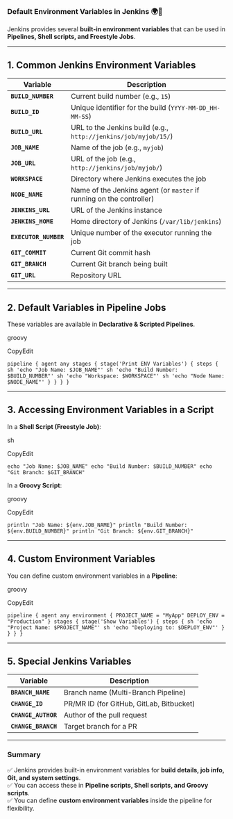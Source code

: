 ### **Default Environment Variables in Jenkins** 🌍🚀

Jenkins provides several **built-in environment variables** that can be used in **Pipelines, Shell scripts, and Freestyle Jobs**.

* * * * *

**1\. Common Jenkins Environment Variables**
--------------------------------------------

| Variable | Description |
| --- | --- |
| **`BUILD_NUMBER`** | Current build number (e.g., `15`) |
| **`BUILD_ID`** | Unique identifier for the build (`YYYY-MM-DD_HH-MM-SS`) |
| **`BUILD_URL`** | URL to the Jenkins build (e.g., `http://jenkins/job/myjob/15/`) |
| **`JOB_NAME`** | Name of the job (e.g., `myjob`) |
| **`JOB_URL`** | URL of the job (e.g., `http://jenkins/job/myjob/`) |
| **`WORKSPACE`** | Directory where Jenkins executes the job |
| **`NODE_NAME`** | Name of the Jenkins agent (or `master` if running on the controller) |
| **`JENKINS_URL`** | URL of the Jenkins instance |
| **`JENKINS_HOME`** | Home directory of Jenkins (`/var/lib/jenkins`) |
| **`EXECUTOR_NUMBER`** | Unique number of the executor running the job |
| **`GIT_COMMIT`** | Current Git commit hash |
| **`GIT_BRANCH`** | Current Git branch being built |
| **`GIT_URL`** | Repository URL |

* * * * *

**2\. Default Variables in Pipeline Jobs**
------------------------------------------

These variables are available in **Declarative & Scripted Pipelines**.

groovy

CopyEdit

`pipeline {
    agent any
    stages {
        stage('Print ENV Variables') {
            steps {
                sh 'echo "Job Name: $JOB_NAME"'
                sh 'echo "Build Number: $BUILD_NUMBER"'
                sh 'echo "Workspace: $WORKSPACE"'
                sh 'echo "Node Name: $NODE_NAME"'
            }
        }
    }
}`

* * * * *

**3\. Accessing Environment Variables in a Script**
---------------------------------------------------

In a **Shell Script (Freestyle Job)**:

sh

CopyEdit

`echo "Job Name: $JOB_NAME"
echo "Build Number: $BUILD_NUMBER"
echo "Git Branch: $GIT_BRANCH"`

In a **Groovy Script**:

groovy

CopyEdit

`println "Job Name: ${env.JOB_NAME}"
println "Build Number: ${env.BUILD_NUMBER}"
println "Git Branch: ${env.GIT_BRANCH}"`

* * * * *

**4\. Custom Environment Variables**
------------------------------------

You can define custom environment variables in a **Pipeline**:

groovy

CopyEdit

`pipeline {
    agent any
    environment {
        PROJECT_NAME = "MyApp"
        DEPLOY_ENV = "Production"
    }
    stages {
        stage('Show Variables') {
            steps {
                sh 'echo "Project Name: $PROJECT_NAME"'
                sh 'echo "Deploying to: $DEPLOY_ENV"'
            }
        }
    }
}`

* * * * *

**5\. Special Jenkins Variables**
---------------------------------

| Variable | Description |
| --- | --- |
| **`BRANCH_NAME`** | Branch name (Multi-Branch Pipeline) |
| **`CHANGE_ID`** | PR/MR ID (for GitHub, GitLab, Bitbucket) |
| **`CHANGE_AUTHOR`** | Author of the pull request |
| **`CHANGE_BRANCH`** | Target branch for a PR |

* * * * *

### **Summary**

✅ Jenkins provides built-in environment variables for **build details, job info, Git, and system settings**.\
✅ You can access these in **Pipeline scripts, Shell scripts, and Groovy scripts**.\
✅ You can define **custom environment variables** inside the pipeline for flexibility.